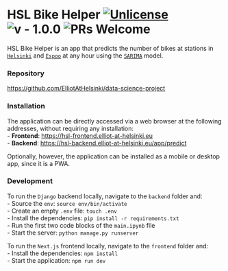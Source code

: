 # HSL Bike Helper [![Unlicense](https://img.shields.io/badge/License-Unlicense-2ea44f)](https://github.com/ElliotAtHelsinki/data-science-project/blob/main/LICENSE.md) ![v - 1.0.0](https://img.shields.io/badge/v-1.0.0-blue) ![PRs Welcome](https://img.shields.io/badge/PRs-welcome-green.svg)

HSL Bike Helper is an app that predicts the number of bikes at stations in [`Helsinki`](https://hel.fi/) and [`Espoo`](https://espoo.fi/) at any hour using the [`SARIMA`](https://en.wikipedia.org/wiki/Autoregressive_integrated_moving_average) model.

### Repository
https://github.com/ElliotAtHelsinki/data-science-project  

### Installation
The application can be directly accessed via a web browser at the following addresses, without requiring any installation:  
\- **Frontend**: https://hsl-frontend.elliot-at-helsinki.eu   
\- **Backend**: https://hsl-backend.elliot-at-helsinki.eu/app/predict

Optionally, however, the application can be installed as a mobile or desktop app, since it is a PWA.

### Development
To run the `Django` backend locally, navigate to the `backend` folder and:  
\- Source the `env`: `source env/bin/activate`  
\- Create an empty `.env` file: `touch .env`  
\- Install the dependencies: `pip install -r requirements.txt`  
\- Run the first two code blocks of the `main.ipynb` file  
\- Start the server: `python manage.py runserver`  

To run the `Next.js` frontend locally, navigate to the `frontend` folder and:  
\- Install the dependencies: `npm install`   
\- Start the application: `npm run dev`  
